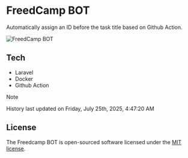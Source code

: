 # FreedCamp BOT

Automatically assign an ID before the task title based on Github Action.

![FreedCamp BOT](https://repository-images.githubusercontent.com/737932867/7d34798b-2680-471c-b089-a78a718d3d6a)

## Tech

- Laravel
- Docker
- Github Action

> [!NOTE]  
> History last updated on Friday, July 25th, 2025, 4:47:20 AM

## License

The Freedcamp BOT is open-sourced software licensed under the [MIT license](https://opensource.org/licenses/MIT).
